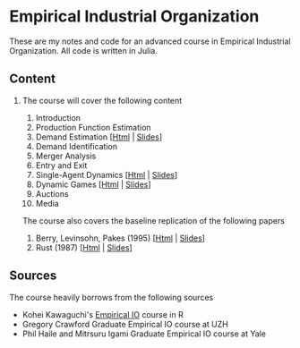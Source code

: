 # Empirical Industrial Organization
These are my notes and code for an advanced course in Empirical Industrial Organization. All code is written in Julia. 

## Content

1. The course will cover the following content

   1. Introduction
   2. Production Function Estimation
   3. Demand Estimation [[Html](https://matteocourthoud.github.io/course/empirical-io/02_demand_estimation) | [Slides](https://matteocourthoud.github.io/course/empirical-io/02_demand_estimation_slides)]
   4. Demand Identification
   5. Merger Analysis
   6. Entry and Exit
   7. Single-Agent Dynamics [[Html](https://matteocourthoud.github.io/course/empirical-io/07_dynamics_singleagent) | [Slides](https://matteocourthoud.github.io/course/empirical-io/07_dynamics_singleagent_slides)]
   8. Dynamic Games [[Html](https://matteocourthoud.github.io/course/empirical-io/08_dynamics_games) | [Slides](https://matteocourthoud.github.io/course/empirical-io/08_dynamics_games_slides)]
   9. Auctions
   10. Media

   The course also covers the baseline replication of the following papers

   1. Berry, Levinsohn, Pakes (1995) [[Html](https://matteocourthoud.github.io/course/empirical-io/12_blp_1995) | [Slides](https://matteocourthoud.github.io/course/empirical-io/12_blp_1995_slides)]
   2. Rust (1987) [[Html](https://matteocourthoud.github.io/course/empirical-io/17_rust_1987) | [Slides](https://matteocourthoud.github.io/course/empirical-io/17_rust_1987_slides)]

   

## Sources

The course heavily borrows from the following sources

- Kohei Kawaguchi's [Empirical IO](https://kohei-kawaguchi.github.io/EmpiricalIO/) course in R
- Gregory Crawford Graduate Empirical IO course at UZH
- Phil Haile and Mitrsuru Igami Graduate Empirical IO course at Yale

